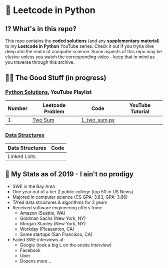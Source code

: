 # 🐍 Leetcode in Python

## ⁉️ What's in this repo?

This repo contains the **coded solutions** (and any **supplementary material**) to my **Leetcode in Python** YouTube series. Check it out if you tryna dive deep into the realm of computer science. Some aspects of this repo may be elusive unless you watch the corresponding video - keep that in mind as you traverse through this archive.

## 👌🏾 The Good Stuff (in progress)

### [Python Solutions](https://github.com/TeluguGameboy/leetcode/tree/master/solutions), YouTube Playlist

  | Number | Leetcode Problem | Code | YouTube Tutorial |
  | ------ | ---------------- | ---- | ---------------- |
  | 1 | [Two Sum](https://leetcode.com/problems/two-sum/) | [1_two_sum.py](https://github.com/TeluguGameboy/leetcode/tree/master/solutions/1_two_sum.py) | |

### [Data Structures](https://github.com/TeluguGameboy/leetcode/tree/master/ds)

  | Data Structures | Code |
  | --------------- | ---- |
  | Linked Lists    |      |


## 🤫 My Stats as of 2019 - I ain't no prodigy
- SWE in the Bay Area
- One year out of a tier 2 public college (top 50 in US News)
- Majored in computer science (CS GPA: 3.83, GPA: 3.66)
- TA'ed data structures & algorithms for 2 years
- Received software engineering offers from:
  - Amazon (Seattle, WA)
  - Goldman Sachs (New York, NY)
  - Morgan Stanley (New York, NY)
  - Workday (Pleasanton, CA)
  - Some startups (San Francisco, CA)
- Failed SWE interviews at:
  - Google (took a big L on the onsite interview)
  - Facebook
  - Uber
  - Dozens more...
